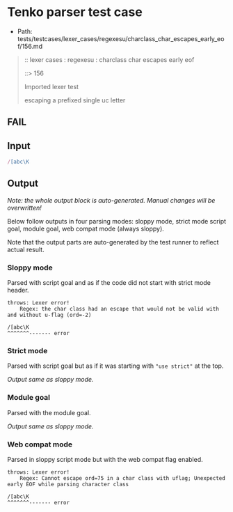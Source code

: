 # Tenko parser test case

- Path: tests/testcases/lexer_cases/regexesu/charclass_char_escapes_early_eof/156.md

> :: lexer cases : regexesu : charclass char escapes early eof
>
> ::> 156
>
> Imported lexer test
>
> escaping a prefixed single uc letter

## FAIL

## Input

`````js
/[abc\K
`````

## Output

_Note: the whole output block is auto-generated. Manual changes will be overwritten!_

Below follow outputs in four parsing modes: sloppy mode, strict mode script goal, module goal, web compat mode (always sloppy).

Note that the output parts are auto-generated by the test runner to reflect actual result.

### Sloppy mode

Parsed with script goal and as if the code did not start with strict mode header.

`````
throws: Lexer error!
    Regex: the char class had an escape that would not be valid with and without u-flag (ord=-2)

/[abc\K
^^^^^^^------- error
`````

### Strict mode

Parsed with script goal but as if it was starting with `"use strict"` at the top.

_Output same as sloppy mode._

### Module goal

Parsed with the module goal.

_Output same as sloppy mode._

### Web compat mode

Parsed in sloppy script mode but with the web compat flag enabled.

`````
throws: Lexer error!
    Regex: Cannot escape ord=75 in a char class with uflag; Unexpected early EOF while parsing character class

/[abc\K
^^^^^^^------- error
`````

